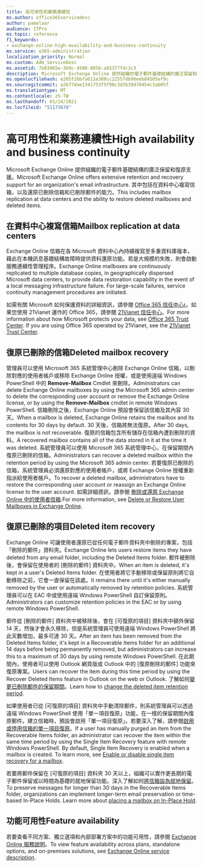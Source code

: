 ```yaml
---
title: 高可用性和業務連續性
ms.author: office365servicedesc
author: pamelaar
audience: ITPro
ms.topic: reference
f1_keywords:
- exchange-online-high-availability-and-business-continuity
ms.service: o365-administration
localization_priority: Normal
ms.custom: Adm_ServiceDesc
ms.assetid: 7b03465e-3b9c-4500-8956-a83377f4c2c3
description: Microsoft Exchange Online 提供組織的電子郵件基礎結構的廣泛保留和復原支援。 其中包括在資料中心複寫信箱，以及還原已刪除信箱和已刪除郵件的能力。
ms.openlocfilehash: e205f26bfa611e388cc22557db98eeb84505ef9c
ms.sourcegitcommit: a2b77dae1341753f5f98c3d3b39d70454c3ab05f
ms.translationtype: MT
ms.contentlocale: zh-TW
ms.lasthandoff: 03/24/2021
ms.locfileid: "51173678"
---
```

# <a name="high-availability-and-business-continuity"></a><span data-ttu-id="9574d-104">高可用性和業務連續性</span><span class="sxs-lookup"><span data-stu-id="9574d-104">High availability and business continuity</span></span>

<span data-ttu-id="9574d-105">Microsoft Exchange Online 提供組織的電子郵件基礎結構的廣泛保留和復原支援。</span><span class="sxs-lookup"><span data-stu-id="9574d-105">Microsoft Exchange Online offers extensive retention and recovery support for an organization's email infrastructure.</span></span> <span data-ttu-id="9574d-106">其中包括在資料中心複寫信箱，以及還原已刪除信箱和已刪除郵件的能力。</span><span class="sxs-lookup"><span data-stu-id="9574d-106">This includes mailbox replication at data centers and the ability to restore deleted mailboxes and deleted items.</span></span>
  
## <a name="mailbox-replication-at-data-centers"></a><span data-ttu-id="9574d-107">在資料中心複寫信箱</span><span class="sxs-lookup"><span data-stu-id="9574d-107">Mailbox replication at data centers</span></span>

<span data-ttu-id="9574d-p103">Exchange Online 信箱在各 Microsoft 資料中心內持續複寫至多重資料庫複本，藉此在本機訊息基礎結構故障時提供資料還原功能。若是大規模的失敗，則會啟動服務連續性管理程序。</span><span class="sxs-lookup"><span data-stu-id="9574d-p103">Exchange Online mailboxes are continuously replicated to multiple database copies, in geographically dispersed Microsoft data centers, to provide data restoration capability in the event of a local messaging infrastructure failure. For large-scale failures, service continuity management procedures are initiated.</span></span>
  
<span data-ttu-id="9574d-p104">如需有關 Microsoft 如何保護資料的詳細資訊，請參閱 [Office 365 信任中心r](https://go.microsoft.com/fwlink/p/?LinkId=299135)。如果您使用 21Vianet 運作的 Office 365，請參閱 [21Vianet 信任中心](https://www.21vbluecloud.com/office365/trustcenter/onlineservices.mdl)。</span><span class="sxs-lookup"><span data-stu-id="9574d-p104">For more information about how Microsoft protects your data, see [Office 365 Trust Center](https://go.microsoft.com/fwlink/p/?LinkId=299135). If you are using Office 365 operated by 21Vianet, see the [21Vianet Trust Center](https://www.21vbluecloud.com/office365/trustcenter/onlineservices.mdl).</span></span>
  
## <a name="deleted-mailbox-recovery"></a><span data-ttu-id="9574d-112">復原已刪除的信箱</span><span class="sxs-lookup"><span data-stu-id="9574d-112">Deleted mailbox recovery</span></span>

<span data-ttu-id="9574d-113">管理員可以使用 Microsoft 365 系統管理中心刪除 Exchange Online 信箱，以刪除對應的使用者帳戶或移除 Exchange Online 授權，或是使用遠端 Windows PowerShell 中的 **Remove-Mailbox** Cmdlet 來刪除。</span><span class="sxs-lookup"><span data-stu-id="9574d-113">Administrators can delete Exchange Online mailboxes by using the Microsoft 365 admin center to delete the corresponding user account or remove the Exchange Online license, or by using the **Remove-Mailbox** cmdlet in remote Windows PowerShell.</span></span> <span data-ttu-id="9574d-114">信箱刪除之後，Exchange Online 預設會保留該信箱及其內容 30 天。</span><span class="sxs-lookup"><span data-stu-id="9574d-114">When a mailbox is deleted, Exchange Online retains the mailbox and its contents for 30 days by default.</span></span> <span data-ttu-id="9574d-115">30 天後，信箱將無法復原。</span><span class="sxs-lookup"><span data-stu-id="9574d-115">After 30 days, the mailbox is not recoverable.</span></span> <span data-ttu-id="9574d-116">復原的信箱包含所有儲存在信箱內遭到刪除的資料。</span><span class="sxs-lookup"><span data-stu-id="9574d-116">A recovered mailbox contains all of the data stored in it at the time it was deleted.</span></span> <span data-ttu-id="9574d-117">系統管理員可以使用 Microsoft 365 系統管理中心，在保留期間內復原已刪除的信箱。</span><span class="sxs-lookup"><span data-stu-id="9574d-117">Administrators can recover a deleted mailbox within the retention period by using the Microsoft 365 admin center.</span></span> <span data-ttu-id="9574d-118">若要復原已刪除的信箱，系統管理員必須還原對應的使用者帳戶，或將 Exchange Online 授權重新指派給使用者帳戶。</span><span class="sxs-lookup"><span data-stu-id="9574d-118">To recover a deleted mailbox, administrators have to restore the corresponding user account or reassign an Exchange Online license to the user account.</span></span> <span data-ttu-id="9574d-119">如需詳細資訊，請參閱 [刪除或還原 Exchange Online 中的使用者信箱](/exchange/recipients-in-exchange-online/delete-or-restore-mailboxes).</span><span class="sxs-lookup"><span data-stu-id="9574d-119">For more information, see [Delete or Restore User Mailboxes in Exchange Online](/exchange/recipients-in-exchange-online/delete-or-restore-mailboxes).</span></span>
  
## <a name="deleted-item-recovery"></a><span data-ttu-id="9574d-120">復原已刪除的項目</span><span class="sxs-lookup"><span data-stu-id="9574d-120">Deleted item recovery</span></span>

<span data-ttu-id="9574d-121">Exchange Online 可讓使用者還原已從任何電子郵件資料夾中刪除的專案，包括「刪除的郵件」資料夾。</span><span class="sxs-lookup"><span data-stu-id="9574d-121">Exchange Online lets users restore items they have deleted from any email folder, including the Deleted Items folder.</span></span> <span data-ttu-id="9574d-122">郵件被刪除後，會保留在使用者的 [刪除的郵件] 資料夾中。</span><span class="sxs-lookup"><span data-stu-id="9574d-122">When an item is deleted, it's kept in a user's Deleted Items folder.</span></span> <span data-ttu-id="9574d-123">在使用者將它手動移除或保留原則將它自動移除之前，它會一直保留在該處。</span><span class="sxs-lookup"><span data-stu-id="9574d-123">It remains there until it's either manually removed by the user or automatically removed by retention policies.</span></span> <span data-ttu-id="9574d-124">系統管理員可以在 EAC 中或使用遠端 Windows PowerShell 自訂保留原則。</span><span class="sxs-lookup"><span data-stu-id="9574d-124">Administrators can customize retention policies in the EAC or by using remote Windows PowerShell.</span></span>
  
<span data-ttu-id="9574d-125">郵件從 [刪除的郵件] 資料夾中被移除後，會在 [可復原的項目] 資料夾中額外保留 14 天，然後才會永久移除，但是系統管理員可使用遠端 Windows PowerShell 將此天數增加，最多可達 30 天。</span><span class="sxs-lookup"><span data-stu-id="9574d-125">After an item has been removed from the Deleted Items folder, it's kept in a Recoverable Items folder for an additional 14 days before being permanently removed, but administrators can increase this to a maximum of 30 days by using remote Windows PowerShell.</span></span> <span data-ttu-id="9574d-126">在此期間內，使用者可以使用 Outlook 網頁版或 Outlook 中的 [復原刪除的郵件] 功能來復原專案。</span><span class="sxs-lookup"><span data-stu-id="9574d-126">Users can recover the item during this time period by using the Recover Deleted Items feature in Outlook on the web or Outlook.</span></span> <span data-ttu-id="9574d-127">了解如何[變更已刪除郵件的保留期間](/exchange/recipients-in-exchange-online/manage-user-mailboxes/change-deleted-item-retention)。</span><span class="sxs-lookup"><span data-stu-id="9574d-127">Learn how to [change the deleted item retention period](/exchange/recipients-in-exchange-online/manage-user-mailboxes/change-deleted-item-retention).</span></span>
  
<span data-ttu-id="9574d-p108">如果使用者已從 [可復原的項目] 資料夾中手動清除郵件，則系統管理員可以透過遠端 Windows PowerShell 使用「單一項目復原」功能，在一樣的保留期間內復原郵件。建立信箱時，預設會啟用「單一項目復原」。若要深入了解，請參閱[啟用或停用信箱的單一項目復原](/exchange/recipients-in-exchange-online/manage-user-mailboxes/enable-or-disable-single-item-recovery)。</span><span class="sxs-lookup"><span data-stu-id="9574d-p108">If a user has manually purged an item from the Recoverable Items folder, an administrator can recover the item within the same time period by using the Single Item Recovery feature with remote Windows PowerShell. By default, Single Item Recovery is enabled when a mailbox is created. To learn more, see [Enable or disable single item recovery for a mailbox](/exchange/recipients-in-exchange-online/manage-user-mailboxes/enable-or-disable-single-item-recovery).</span></span>
  
<span data-ttu-id="9574d-p109">若要將郵件保留在 [可復原的項目] 資料夾 30 天以上，組織可以實作更長期的電子郵件保留或以時間為基礎的就地保留功能。深入了解如何[將信箱設為就地保留](/exchange/security-and-compliance/in-place-and-litigation-holds)。</span><span class="sxs-lookup"><span data-stu-id="9574d-p109">To preserve messages for longer than 30 days in the Recoverable Items folder, organizations can implement longer-term email preservation or time-based In-Place Holds. Learn more about [placing a mailbox on In-Place Hold](/exchange/security-and-compliance/in-place-and-litigation-holds).</span></span>
  
## <a name="feature-availability"></a><span data-ttu-id="9574d-133">功能可用性</span><span class="sxs-lookup"><span data-stu-id="9574d-133">Feature availability</span></span>

<span data-ttu-id="9574d-134">若要查看不同方案、獨立選項和內部部署方案中的功能可用性，請參閱 [Exchange Online 服務說明](exchange-online-service-description.md)。</span><span class="sxs-lookup"><span data-stu-id="9574d-134">To view feature availability across plans, standalone options, and on-premises solutions, see [Exchange Online service description](exchange-online-service-description.md).</span></span>
